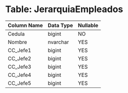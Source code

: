 # Table: JerarquiaEmpleados

| Column Name | Data Type | Nullable |
|-------------|-----------|----------|
| Cedula | bigint | NO |
| Nombre | nvarchar | YES |
| CC_Jefe1 | bigint | YES |
| CC_Jefe2 | bigint | YES |
| CC_Jefe3 | bigint | YES |
| CC_Jefe4 | bigint | YES |
| CC_Jefe5 | bigint | YES |
